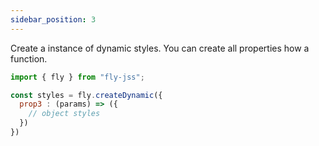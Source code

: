 ```yaml
---
sidebar_position: 3
---
```


Create a instance of dynamic styles. You can create all properties how a function.


```js {5}
import { fly } from "fly-jss";

const styles = fly.createDynamic({
  prop3 : (params) => ({
    // object styles
  })
})
```